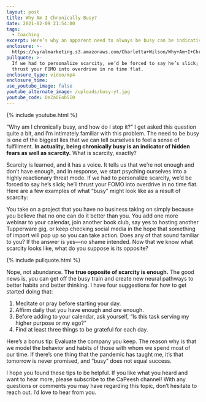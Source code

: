 ```yaml
---
layout: post
title: Why Am I Chronically Busy?
date: 2021-02-09 21:54:00
tags:
  - Coaching
excerpt: Here’s why an apparent need to always be busy can be indicative of scarcity.
enclosure: >-
  https://vyralmarketing.s3.amazonaws.com/Charletta+Wilson/Why+Am+I+Chronically+Busy_.mp4
pullquote: >-
  If we had to personalize scarcity, we’d be forced to say he’s slick; he’ll
  thrust your FOMO into overdrive in no time flat.
enclosure_type: video/mp4
enclosure_time:
use_youtube_image: false
youtube_alternate_image: /uploads/busy-yt.jpg
youtube_code: OeZaOEob5I0
---
```


{% include youtube.html %}

“Why am I chronically busy, and how do I stop it?” I get asked this question quite a bit, and I’m intimately familiar with this problem. The need to be busy is one of the biggest lies that we can tell ourselves to feel a sense of fulfillment. **In actuality, being chronically busy is an indicator of hidden fears as well as scarcity.** What is scarcity, exactly?&nbsp;

Scarcity is learned, and it has a voice. It tells us that we’re not enough and don’t have enough, and in response, we start psyching ourselves into a highly reactionary threat mode. If we had to personalize scarcity, we’d be forced to say he’s slick; he’ll thrust your FOMO into overdrive in no time flat. Here are a few examples of what “busy” might look like as a result of scarcity:&nbsp;

You take on a project that you have no business taking on simply because you believe that no one can do it better than you. You add one more webinar to your calendar, join another book club, say yes to hosting another Tupperware gig, or keep checking social media in the hope that something of import will pop up so you can take action. Does any of that sound familiar to you? If the answer is yes—no shame intended. Now that we know what scarcity looks like, what do you suppose is its opposite?&nbsp;

{% include pullquote.html %}

Nope, not abundance. **The true opposite of scarcity is&nbsp;****enough****.** The good news is, you can get off the busy train and create new neural pathways to better habits and better thinking. I have four suggestions for how to get started doing that:&nbsp;

1. Meditate or pray before starting your day.&nbsp;
2. Affirm daily that you have enough and *are* enough.&nbsp;
3. Before adding to your calendar, ask yourself, “Is this task serving my higher purpose or my ego?”
4. Find at least three things to be grateful for each day.&nbsp;

Here’s a bonus tip: Evaluate the company you keep. The reason why is that we model the behavior and habits of those with whom we spend most of our time. If there’s one thing that the pandemic has taught me, it’s that tomorrow is never promised, and “busy” does not equal success.&nbsp;

I hope you found these tips to be helpful. If you like what you heard and want to hear more, please subscribe to the CaPeesh channel\! With any questions or comments you may have regarding this topic, don’t hesitate to reach out. I’d love to hear from you.
